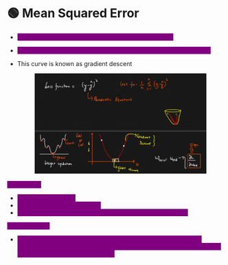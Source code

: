 # 🟢 Mean Squared Error

* <mark style="color:purple;background-color:purple;">**This loss function is in the form of quadratic equation**</mark>
* <mark style="color:purple;background-color:purple;">**If we plot this loss vs weights then it will have only 1 global minima**</mark>
*   This curve is known as gradient descent

    <figure><img src=".gitbook/assets/image (6) (1).png" alt=""><figcaption></figcaption></figure>

<mark style="color:purple;background-color:purple;">**Advantage:**</mark>

* <mark style="color:purple;background-color:purple;">MSE is differentiable</mark>
* <mark style="color:purple;background-color:purple;">It has 1 local or global minima</mark>
* <mark style="color:purple;background-color:purple;">It converges faster ⇒  coz we have smooth gradient descent</mark>

<mark style="color:purple;background-color:purple;">**Disadvantage:**</mark>

* <mark style="color:purple;background-color:purple;">Not robust to outliers ⇒  As we are squaring so becoz of this cost function will increase ⇒  We are penalizing the cost function ⇒  becoz of this our best fit line will get shifted</mark>
